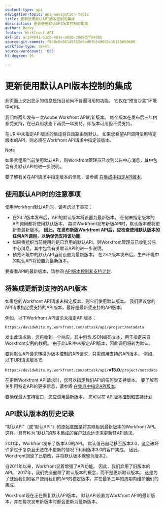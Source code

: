 ```yaml
---
content-type: api
navigation-topic: api-navigation-topic
title: 更新使用默认API版本控制的集成
description: 更新使用默认API版本控制的集成
author: Becky
feature: Workfront API
exl-id: ac394b41-63cb-481a-a858-30d8d7f840bb
source-git-commit: f050c8b95145552c9ed67b549608c16115000606
workflow-type: tm+mt
source-wordcount: '693'
ht-degree: 0%

---
```


# 更新使用默认API版本控制的集成

<!-- This article is going to need a complete revamp or to be removed-->

<span class="preview">此页面上突出显示的信息是指目前尚不普遍可用的功能。 它仅在“预览沙盒”环境中可用。</span>

我们每两年发布一次Adobe Workfront API的新版本。 每个版本在发布后三年内都受支持，在已弃用状态下再受一年支持，即版本可用但不受支持。

在URI中未指定API版本的集成将自动路由到默认。 如果您希望API调用使用特定版本的API，则必须在Workfront API请求中指定该版本。

>[!NOTE]
>
>如果贵组织当前使用默认API，则Workfront管理员已收到公告中心消息，其中包含有关默认API的进一步说明。


<!--
Integrations that do not specify a version of the API in the URI are automatically routed to Default, which has been deprecated. In order for your Workfront integrations to be valid, you must specify a supported API version in your Workfront API requests.
-->

要了解有关在API请求中指定版本的信息，请参阅 [在集成中指定API版本](../../wf-api/api/specify-api-version-integrations.md).

## 使用默认API时的注意事项

使用Workfront默认API时，请考虑以下事项：

* 在23.2版本发布后，API的默认版本将设置为最新版本。 任何未指定版本的API调用都将使用默认版本。 每次Workfront发布新版API时，默认版本都将更新至最新版本。 **因此，在发布新版Workfront API后，应检查使用默认版本的任何API调用，以确保仍支持该功能**.
* 如果贵组织当前使用的是已弃用的默认API，则Workfront管理员已收到公告中心消息，其中包含有关默认API的进一步说明。
* <span class="preview">预览环境中的默认API当前设置为最新版本。 在23.2版本发布后，生产环境中的默认API将设置为最新版本。</span>

要查看API的最新版本，请参阅 [API版本控制和支持计划](../../wf-api/api/api-version-support-schedule.md).

<!--

## Deprecating Default

In an effort to improve the Workfront API, we are in the process of removing older API versions that have exceeded our support window of three years. One of these versions is Version 2, to which Default is mapped. This version was released in 2010, and much of the logic supported in the Attask/Workfront application at that time either no longer exists or has substantially changed.

We deprecated Default in July 2017, and we will no longer designate a specific version of the API to be the default version. Instead, all Workfront API requests must specify a specific API version.

>[!IMPORTANT]
>
> By July 1, 2018 all of your Workfront integrations that use Default must be updated to call a specific supported API version. After that date, all of your Workfront API requests used by integrations that do not specify a version will fail.

To learn about the Workfront deprecation cadence, see [API versioning and support schedule](../../wf-api/api/api-version-support-schedule.md).

-->

## 将集成更新到支持的API版本

如果您的Workfront API请求未指定版本，则它们使用默认版本。 我们建议您的API请求指定受支持的API版本，最好是最新受支持的API版本。

例如，以下Workfront API请求未指定API版本：

`https://davidwhite.my.workfront.com/attask/api/project/metadata`

发出此请求后，您将收到一个响应，其中包含JSON编码文本，用于指定来自Workfront实例的数据。 由于此URI中未指定API版本，因此调用将转为默认。

要将默认API请求转换为版本控制的API请求，只需调用支持的API版本。 例如，以下URI请求版本15:

`https://davidwhite.my.workfront.com/attask/api/`**v15.0**`/project/metadata`

在更新Workfront API请求时，您可以指定我们API的任何受支持版本。 要了解有关引用特定API的更多信息，请参阅 [在集成中指定API版本](../../wf-api/api/specify-api-version-integrations.md).

要确保最大支持窗口，您应调用最新版本。 您可以在 [API版本控制和支持计划](../../wf-api/api/api-version-support-schedule.md).

## API默认版本的历史记录

“默认API”（或“默认API”）的原始意图是将其映射到最新版本的Workfront API。 这样，具有称为“默认”的基本集成的客户就永远无需更新其API请求。

2011年，Workfront发布了版本3.0的API。 默认值已自动移至版本3.0，这会破坏许多过于复杂且无法在不更新的情况下利用版本3.0的客户集成。 因此，Workfront回滚了此更改，并将默认版本保留为版本2。

自2011年以来，Workfront显着增强了API功能。 因此，我们弃用了旧版本的API。 2017年，我们完全删除了默认版本的概念，而不是更新默认版本。 这是为了鼓励我们的客户使用我们的API的稳定版本，并在最多三年的周期内维护他们的集成。

Workfront现在正在恢复默认API版本。 默认API设置为Workfront API的最新版本，并在每次发布新版本时都会更新为最新版本。

